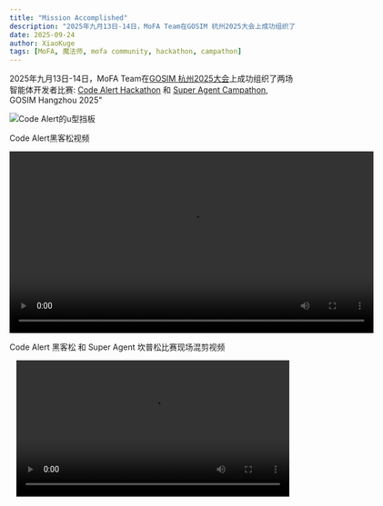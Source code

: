 ```yaml
---
title: "Mission Accomplished"
description: "2025年九月13日-14日，MoFA Team在GOSIM 杭州2025大会上成功组织了两场智能体开发者比赛：	Code Alert Hackathon 和 Super Agent Campathon, GOSIM Hangzhou 2025"
date: 2025-09-24
author: XiaoKuge
tags: [MoFA, 魔法师, mofa community, hackathon, campathon]
---
```


2025年九月13日-14日，MoFA Team在[GOSIM 杭州2025大会](https://hangzhou2025.gosim.org/)上成功组织了两场智能体开发者比赛: [Code Alert Hackathon](https://hackathon.mofa.ai) 和 [Super Agent Campathon](https://mofa.ai/super-agent-hackathon/), GOSIM Hangzhou 2025"

![Code Alert的u型挡板](/images/block-board.jpg)

Code Alert黑客松视频

<center><video controls width="640">
  <source src="/videos/code-alert-winners.mp4" type="video/mp4" />
  你的浏览器不支持 video 标签。
</video></center>

Code Alert 黑客松 和 Super Agent 坎普松比赛现场混剪视频

<center><video controls width="480">
  <source src="/videos/2-hackathons.mp4" type="video/mp4" />
  你的浏览器不支持 video 标签。
</video></center>